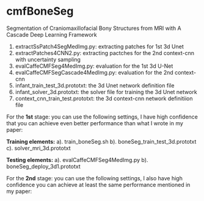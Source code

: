 # cmfBoneSeg
Segmentation of Craniomaxillofacial Bony Structures from MRI with A Cascade Deep Learning Framework

1. extractSsPatch4SegMedImg.py: extracting patches for 1st 3d Unet
2. extractPatches4CNN2.py: extracting pactches for the 2nd context-cnn with uncertainty sampling
3. evalCaffeCMFSeg4MedImg.py: evaluation for the 1st 3d U-Net
4. evalCaffeCMFSegCascade4MedImg.py: evaluation for the 2nd context-cnn
5. infant_train_test_3d.prototxt: the 3d Unet network definition file
6. infant_solver_3d.prototxt: the solver file for training the 3d Unet network
7. context_cnn_train_test.prototxt: the 3d context-cnn network definitiion file


For the <B>1st</B> stage: you can use the following settings, I have high confidence that you can achieve even better performance than what I wrote in my paper:

<B>Training elements:</B>
  a). train_boneSeg.sh
  b). boneSeg_train_test_3d.prototxt
  c). solver_mri_3d.prototxt

<B>Testing elements:</B>
  a). evalCaffeCMFSeg4MedImg.py
  b). boneSeg_deploy_3d1.prototxt


For the <B>2nd</B> stage: you can use the following settings, I also have high confidence you can achieve at least the same performance mentioned in my paper:
